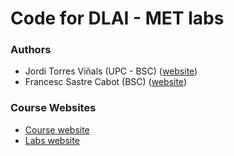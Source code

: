 # Code for DLAI - MET labs
### Authors
* Jordi Torres Viñals (UPC - BSC) ([website](http://jorditorres.org))
* Francesc Sastre Cabot (BSC) ([website](http://xiscosc.github.io))

### Course Websites
* [Course website](http://dlai.deeplearning.barcelona/)
* [Labs website](http://jorditorres.org/research-teaching/teaching-activity/dlai-met-2017/)
